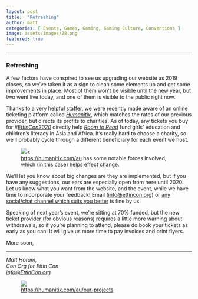 ```yaml
---
layout: post
title:  "Refreshing"
author: matt
categories: [ Events, Games, Gaming, Gaming Culture, Conventions ]
image: assets/images/28.png
featured: true
---
```


<section name="ceae" class="section section--body section--first"><div class="section-divider"><hr class="section-divider"></div><div class="section-content"><div class="section-inner sectionLayout--insetColumn"><h3 name="e20a" id="e20a" class="graf graf--h3 graf--leading graf--title">Refreshing</h3><p name="17d1" id="17d1" class="graf graf--p graf-after--h3">A few factors have conspired to see us upgrading our website as 2019 closes, so we’ve taken it as a sign to clean some elements up and get some improvements in place. Most of them won’t be visible until the new year, but two went live today, and one of them is visible to the public right now.</p><p name="3542" id="3542" class="graf graf--p graf-after--p">Thanks to a very helpful staffer, we were recently made aware of an online ticketing platform called <a href="https://humanitix.com/au" data-href="https://humanitix.com/au" class="markup--anchor markup--p-anchor" rel="noopener" target="_blank"><em class="markup--em markup--p-em">Humanitix</em></a>, which matches the rates of our previous provider, but directs its profits to charities. As of today, any tickets you buy for <em class="markup--em markup--p-em">#</em><a href="https://EttinCon.org/#tickets" data-href="https://EttinCon.org/#tickets" class="markup--anchor markup--p-anchor" rel="noopener" target="_blank"><em class="markup--em markup--p-em">EttinCon2020</em></a> directly help <a href="https://www.roomtoread.org/" data-href="https://www.roomtoread.org/" class="markup--anchor markup--p-anchor" rel="noopener" target="_blank"><em class="markup--em markup--p-em">Room to Read</em></a> fund girls’ education and children’s literacy in Asia and Africa. It’s really hard to choose a charity, so we’ll probably cycle through a different beneficiary for each event we host.</p>

<figure name="6450" id="6450" class="graf graf--figure graf-after--p"><img class="graf-image" data-image-id="1*4Rtl8RelETxr3JL0CgDPiA.png" data-width="980" data-height="102" src="/blog/assets/images/28a.png"><<figcaption class="imageCaption"><a href="https://humanitix.com/au" data-href="https://humanitix.com/au" class="markup--anchor markup--figure-anchor" rel="noopener" target="_blank">https://humanitix.com/au</a> has some notable forces involved, which (in this case) helps effect change.</figcaption></figure>

<p name="3e5b" id="3e5b" class="graf graf--p graf-after--figure">We’ll let you know about big changes are they are implemented, but if you have any suggestions, our ears are especially open from here until 2020. Let us know what you want from the website, and the event, while we have time to incorporate your feedback! Email (<a href="mailto://info@ettincon.org" data-href="mailto://info@ettincon.org" class="markup--anchor markup--p-anchor" rel="noopener" target="_blank">info@ettincon.org</a>) or <a href="https://wheretofind.me/@EttinCon" data-href="https://wheretofind.me/@EttinCon" class="markup--anchor markup--p-anchor" rel="noopener" target="_blank">any social/chat channel which suits you better</a> is fine by us.</p><p name="0713" id="0713" class="graf graf--p graf-after--p">Speaking of next year’s event, we’re sitting at 70% funded, but the new ticket provider (for obvious reasons) requires a little more warning about withdrawals, so if you’re planning to attend, please do book your tickets as early as you can! It will give us more time to pay invoices and print flyers.</p><p name="1282" id="1282" class="graf graf--p graf-after--p graf--trailing">More soon,</p></div></div></section><section name="683e" class="section section--body section--last"><div class="section-divider"><hr class="section-divider"></div><div class="section-content"><div class="section-inner sectionLayout--insetColumn"><p name="41e3" id="41e3" class="graf graf--p graf--leading"><em class="markup--em markup--p-em">Matt Horam,<br>Con Org for Ettin Con<br></em><a href="mailto:info@EttinCon.org" data-href="mailto:info@EttinCon.org" class="markup--anchor markup--p-anchor" rel="noopener" target="_blank"><em class="markup--em markup--p-em">info@EttinCon.org</em></a></p>

<figure name="ce1d" id="ce1d" class="graf graf--figure graf-after--p graf--trailing"><img class="graf-image" data-image-id="1*L47dZaNOhazFv5RVXP8vsQ.png" data-width="1716" data-height="727" data-is-featured="true" src="/blog/assets/images/28.png"><figcaption class="imageCaption"><a href="https://humanitix.com/au/our-projects" data-href="https://humanitix.com/au/our-projects" class="markup--anchor markup--figure-anchor" rel="noopener" target="_blank">https://humanitix.com/au/our-projects</a></figcaption></figure>

</div></div></section>
